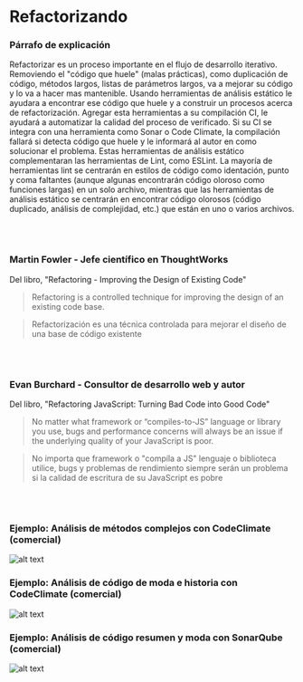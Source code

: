 # Refactorizando

### Párrafo de explicación

Refactorizar es un proceso importante en el flujo de desarrollo iterativo. Removiendo el "código que huele" (malas prácticas), como duplicación de código, métodos largos, listas de parámetros largos, va a mejorar su código y lo va a hacer mas mantenible. Usando herramientas de análisis estático le ayudara a encontrar ese código que huele y a construir un procesos acerca de refactorización. Agregar esta herramientas a su compilación CI, le ayudará a automatizar la calidad del proceso de verificado. Si su CI se integra con una herramienta como Sonar o Code Climate, la compilación fallará si detecta código que huele y le informará al autor en como solucionar el problema. Estas herramientas de análisis estático complementaran las herramientas de Lint, como ESLint. La mayoría de herramientas lint se centrarán en estilos de código como identación, punto y coma faltantes (aunque algunas encontrarán código oloroso como funciones largas) en un solo archivo, mientras que las herramientas de análisis estático se centrarán en encontrar código olorosos (código duplicado, análisis de complejidad, etc.) que están en uno o varios archivos.

<br><br>


### Martin Fowler - Jefe científico en ThoughtWorks

 Del libro, "Refactoring - Improving the Design of Existing Code"

 > Refactoring is a controlled technique for improving the design of an existing code base.

 > Refactorización es una técnica controlada para mejorar el diseño de una base de código existente

<br/><br/>

### Evan Burchard - Consultor de desarrollo web y autor

 Del libro, "Refactoring JavaScript: Turning Bad Code into Good Code"

 > No matter what framework or “compiles-to-JS” language or library you use, bugs and performance concerns will always be an issue if the underlying quality of your JavaScript is poor.

 > No importa que framework o "compíla a JS" lenguaje o biblioteca utilice, bugs y problemas de rendimiento siempre serán un problema si la calidad de escritura de su JavaScript es pobre

<br/><br/>

 ### Ejemplo: Análisis de métodos complejos con CodeClimate (comercial)

![alt text](https://github.com/goldbergyoni/nodebestpractices/blob/master/assets/images/codeanalysis-climate-complex-methods.PNG "Complex methods analysis")

### Ejemplo: Análisis de código de moda e historia con CodeClimate (comercial)

![alt text](https://github.com/goldbergyoni/nodebestpractices/blob/master/assets/images/codeanalysis-climate-history.PNG "Code analysis history")

### Ejemplo: Análisis de código resumen y moda con SonarQube (comercial)

![alt text](https://github.com/goldbergyoni/nodebestpractices/blob/master/assets/images/codeanalysis-sonarqube-dashboard.PNG "Code analysis history")


<br/><br/>